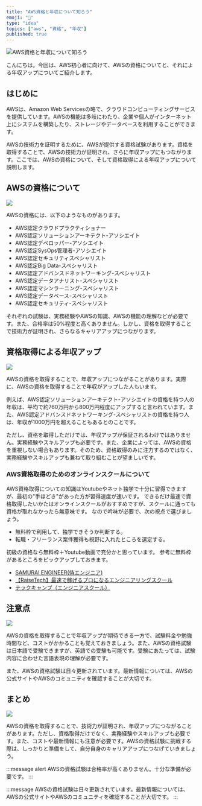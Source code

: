 ```yaml
---
title: "AWS資格と年収について知ろう"
emoji: "💼"
type: "idea"
topics: ["aws", "資格", "年収"]
published: true
---
```

![AWS資格と年収について知ろう](https://storage.googleapis.com/zenn-user-upload/ab5fea82a308-20230430.jpg)

こんにちは。今回は、AWS初心者に向けて、AWSの資格についてと、それによる年収アップについてご紹介します。

## はじめに

AWSは、Amazon Web Servicesの略で、クラウドコンピューティングサービスを提供しています。AWSの機能は多岐にわたり、企業や個人がインターネット上にシステムを構築したり、ストレージやデータベースを利用することができます。

AWSの技術力を証明するために、AWSが提供する資格試験があります。資格を取得することで、AWSの技術力が証明され、さらに年収アップにもつながります。ここでは、AWSの資格について、そして資格取得による年収アップについて説明します。

## AWSの資格について
![](https://storage.googleapis.com/zenn-user-upload/f5c97092c0dc-20230430.jpg)

AWSの資格には、以下のようなものがあります。

- AWS認定クラウドプラクティショナー
- AWS認定ソリューションアーキテクト-アソシエイト
- AWS認定デベロッパー-アソシエイト
- AWS認定SysOps管理者-アソシエイト
- AWS認定セキュリティスペシャリスト
- AWS認定Big Data-スペシャリスト
- AWS認定アドバンスドネットワーキング-スペシャリスト
- AWS認定データアナリスト-スペシャリスト
- AWS認定マシンラーニング-スペシャリスト
- AWS認定データベース-スペシャリスト
- AWS認定セキュリティ-スペシャリスト

それぞれの試験は、実務経験やAWSの知識、AWSの機能の理解などが必要です。また、合格率は50%程度と高くありません。しかし、資格を取得することで技術力が証明され、さらなるキャリアアップにつながります。

## 資格取得による年収アップ
![](https://storage.googleapis.com/zenn-user-upload/14c293398e53-20230430.jpg)

AWSの資格を取得することで、年収アップにつながることがあります。実際に、AWSの資格を取得することで年収がアップした人もいます。

例えば、AWS認定ソリューションアーキテクト-アソシエイトの資格を持つ人の年収は、平均で約760万円から800万円程度にアップすると言われています。また、AWS認定アドバンスドネットワーキング-スペシャリストの資格を持つ人は、年収が1000万円を超えることもあるとのことです。

ただし、資格を取得しただけでは、年収アップが保証されるわけではありません。実務経験やスキルアップも必要です。また、企業によっては、AWSの資格を重視しない場合もあります。そのため、資格取得のみに注力するのではなく、実務経験やスキルアップも兼ねて取り組むことが望ましいです。

### AWS資格取得のためのオンラインスクールについて
AWS資格取得についての知識はYoutubeやネット独学で十分に習得できますが、最初の"手ほどき"があった方が習得速度が速いです。
できるだけ最速で資格取得したいかたはオンラインスクールがおすすめですが、スクールに通っても資格が取れなかったら無意味です。
なので吟味が必要で、次の視点で選びましょう。
- 無料枠で利用して、独学できそうか判断する。
- 転職・フリーランス案件獲得も視野に入れたところを選定する。

初級の資格なら無料枠＋Youtube動画で充分かと思っています。
参考に無料枠があるところをピックアップしておきます。
- [SAMURAI ENGINEER(侍エンジニア)](//af.moshimo.com/af/c/click?a_id=2612477&p_id=1421&pc_id=2473&pl_id=21248)
- [【RaiseTech】最速で稼げるプロになるエンジニアリングスクール](//af.moshimo.com/af/c/click?a_id=2613693&p_id=2011&pc_id=4076&pl_id=27478)
- [テックキャンプ（エンジニアスクール）](//af.moshimo.com/af/c/click?a_id=2612474&p_id=1770&pc_id=3386&pl_id=65139)


## 注意点
![](https://storage.googleapis.com/zenn-user-upload/10fb149b338b-20230430.jpg)

AWSの資格を取得することで年収アップが期待できる一方で、試験料金や勉強時間など、コストがかかることも覚えておきましょう。また、AWSの資格試験は日本語で受験できますが、英語での受験も可能です。受験にあたっては、試験内容に合わせた言語表現の理解が必要です。

また、AWSの資格試験は日々更新されています。最新情報については、AWSの公式サイトやAWSのコミュニティを確認することが大切です。

## まとめ
![](https://storage.googleapis.com/zenn-user-upload/64770ba78b64-20230430.jpg)

AWSの資格を取得することで、技術力が証明され、年収アップにつながることがあります。ただし、資格取得だけでなく、実務経験やスキルアップも必要です。また、コストや最新情報にも注意が必要です。AWSの資格試験に挑戦する際は、しっかりと準備をして、自分自身のキャリアアップにつなげていきましょう。

:::message alert
AWSの資格試験は合格率が高くありません。十分な準備が必要です。
:::

:::message
AWSの資格試験は日々更新されています。最新情報については、AWSの公式サイトやAWSのコミュニティを確認することが大切です。
:::

